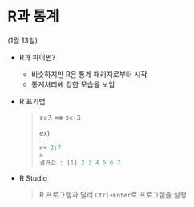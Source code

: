 # R과 통계

(1월 13일)

- R과 파이썬?

  - 비슷하지만 R은 통계 패키지로부터 시작
  - 통계처리에 강한 모습을 보임

- R 표기법

  > x=3 ==> x`<-`3
  >
  > ex)
  >
  > ```R
  > x<-2:7
  > x
  > 결과값 : [1] 2 3 4 5 6 7
  > ```

- R Studio

  > R 프로그램과 달리 `Ctrl+Enter`로 프로그램을 실행
